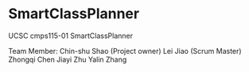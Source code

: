 # SmartClassPlanner
UCSC cmps115-01 SmartClassPlanner

Team Member:
Chin-shu Shao (Project owner)
Lei Jiao (Scrum Master)
Zhongqi Chen
Jiayi Zhu
Yalin Zhang
